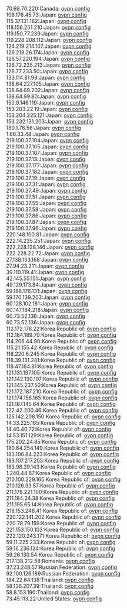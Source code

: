 70.68.70.220:Canada: [ovpn config](vpn/70_68_70_220.ovpn)  
106.176.45.73:Japan: [ovpn config](vpn/106_176_45_73.ovpn)  
115.37.131.162:Japan: [ovpn config](vpn/115_37_131_162.ovpn)  
118.156.251.210:Japan: [ovpn config](vpn/118_156_251_210.ovpn)  
119.150.77.239:Japan: [ovpn config](vpn/119_150_77_239.ovpn)  
119.228.208.112:Japan: [ovpn config](vpn/119_228_208_112.ovpn)  
124.219.214.107:Japan: [ovpn config](vpn/124_219_214_107.ovpn)  
126.218.26.174:Japan: [ovpn config](vpn/126_218_26_174.ovpn)  
126.57.220.194:Japan: [ovpn config](vpn/126_57_220_194.ovpn)  
126.72.235.213:Japan: [ovpn config](vpn/126_72_235_213.ovpn)  
126.77.233.50:Japan: [ovpn config](vpn/126_77_233_50.ovpn)  
133.114.81.98:Japan: [ovpn config](vpn/133_114_81_98.ovpn)  
138.64.227.105:Japan: [ovpn config](vpn/138_64_227_105.ovpn)  
138.64.69.202:Japan: [ovpn config](vpn/138_64_69_202.ovpn)  
138.64.99.80:Japan: [ovpn config](vpn/138_64_99_80.ovpn)  
150.9.146.119:Japan: [ovpn config](vpn/150_9_146_119.ovpn)  
153.203.22.19:Japan: [ovpn config](vpn/153_203_22_19.ovpn)  
153.204.225.121:Japan: [ovpn config](vpn/153_204_225_121.ovpn)  
153.232.131.203:Japan: [ovpn config](vpn/153_232_131_203.ovpn)  
180.1.76.56:Japan: [ovpn config](vpn/180_1_76_56.ovpn)  
1.66.33.48:Japan: [ovpn config](vpn/1_66_33_48.ovpn)  
219.100.37.104:Japan: [ovpn config](vpn/219_100_37_104.ovpn)  
219.100.37.105:Japan: [ovpn config](vpn/219_100_37_105.ovpn)  
219.100.37.107:Japan: [ovpn config](vpn/219_100_37_107.ovpn)  
219.100.37.13:Japan: [ovpn config](vpn/219_100_37_13.ovpn)  
219.100.37.177:Japan: [ovpn config](vpn/219_100_37_177.ovpn)  
219.100.37.182:Japan: [ovpn config](vpn/219_100_37_182.ovpn)  
219.100.37.19:Japan: [ovpn config](vpn/219_100_37_19.ovpn)  
219.100.37.31:Japan: [ovpn config](vpn/219_100_37_31.ovpn)  
219.100.37.49:Japan: [ovpn config](vpn/219_100_37_49.ovpn)  
219.100.37.51:Japan: [ovpn config](vpn/219_100_37_51.ovpn)  
219.100.37.55:Japan: [ovpn config](vpn/219_100_37_55.ovpn)  
219.100.37.58:Japan: [ovpn config](vpn/219_100_37_58.ovpn)  
219.100.37.86:Japan: [ovpn config](vpn/219_100_37_86.ovpn)  
219.100.37.87:Japan: [ovpn config](vpn/219_100_37_87.ovpn)  
219.100.37.96:Japan: [ovpn config](vpn/219_100_37_96.ovpn)  
220.148.100.81:Japan: [ovpn config](vpn/220_148_100_81.ovpn)  
222.14.235.251:Japan: [ovpn config](vpn/222_14_235_251.ovpn)  
222.228.128.146:Japan: [ovpn config](vpn/222_228_128_146.ovpn)  
222.228.22.72:Japan: [ovpn config](vpn/222_228_22_72.ovpn)  
27.138.133.168:Japan: [ovpn config](vpn/27_138_133_168.ovpn)  
27.94.23.211:Japan: [ovpn config](vpn/27_94_23_211.ovpn)  
39.110.119.41:Japan: [ovpn config](vpn/39_110_119_41.ovpn)  
42.145.55.151:Japan: [ovpn config](vpn/42_145_55_151.ovpn)  
49.129.173.84:Japan: [ovpn config](vpn/49_129_173_84.ovpn)  
59.168.176.131:Japan: [ovpn config](vpn/59_168_176_131.ovpn)  
59.170.139.203:Japan: [ovpn config](vpn/59_170_139_203.ovpn)  
60.128.102.181:Japan: [ovpn config](vpn/60_128_102_181.ovpn)  
60.147.184.218:Japan: [ovpn config](vpn/60_147_184_218.ovpn)  
60.73.52.136:Japan: [ovpn config](vpn/60_73_52_136.ovpn)  
60.73.52.136:Japan: [ovpn config](vpn/60_73_52_136.ovpn)  
112.172.178.22:Korea Republic of: [ovpn config](vpn/112_172_178_22.ovpn)  
112.184.189.70:Korea Republic of: [ovpn config](vpn/112_184_189_70.ovpn)  
114.206.44.90:Korea Republic of: [ovpn config](vpn/114_206_44_90.ovpn)  
115.21.155.42:Korea Republic of: [ovpn config](vpn/115_21_155_42.ovpn)  
118.220.6.245:Korea Republic of: [ovpn config](vpn/118_220_6_245.ovpn)  
118.39.131.241:Korea Republic of: [ovpn config](vpn/118_39_131_241.ovpn)  
118.47.184.81:Korea Republic of: [ovpn config](vpn/118_47_184_81.ovpn)  
121.131.137.105:Korea Republic of: [ovpn config](vpn/121_131_137_105.ovpn)  
121.142.130.107:Korea Republic of: [ovpn config](vpn/121_142_130_107.ovpn)  
121.145.237.50:Korea Republic of: [ovpn config](vpn/121_145_237_50.ovpn)  
121.172.187.210:Korea Republic of: [ovpn config](vpn/121_172_187_210.ovpn)  
121.174.158.165:Korea Republic of: [ovpn config](vpn/121_174_158_165.ovpn)  
121.187.145.64:Korea Republic of: [ovpn config](vpn/121_187_145_64.ovpn)  
122.42.200.46:Korea Republic of: [ovpn config](vpn/122_42_200_46.ovpn)  
125.142.208.150:Korea Republic of: [ovpn config](vpn/125_142_208_150.ovpn)  
14.33.225.165:Korea Republic of: [ovpn config](vpn/14_33_225_165.ovpn)  
14.40.40.72:Korea Republic of: [ovpn config](vpn/14_40_40_72.ovpn)  
14.53.151.129:Korea Republic of: [ovpn config](vpn/14_53_151_129.ovpn)  
175.202.24.85:Korea Republic of: [ovpn config](vpn/175_202_24_85.ovpn)  
180.64.254.149:Korea Republic of: [ovpn config](vpn/180_64_254_149.ovpn)  
183.106.84.223:Korea Republic of: [ovpn config](vpn/183_106_84_223.ovpn)  
183.107.217.205:Korea Republic of: [ovpn config](vpn/183_107_217_205.ovpn)  
183.98.39.143:Korea Republic of: [ovpn config](vpn/183_98_39_143.ovpn)  
1.240.44.87:Korea Republic of: [ovpn config](vpn/1_240_44_87.ovpn)  
210.100.229.165:Korea Republic of: [ovpn config](vpn/210_100_229_165.ovpn)  
210.126.33.57:Korea Republic of: [ovpn config](vpn/210_126_33_57.ovpn)  
211.178.221.100:Korea Republic of: [ovpn config](vpn/211_178_221_100.ovpn)  
211.184.24.38:Korea Republic of: [ovpn config](vpn/211_184_24_38.ovpn)  
211.195.65.14:Korea Republic of: [ovpn config](vpn/211_195_65_14.ovpn)  
218.153.248.41:Korea Republic of: [ovpn config](vpn/218_153_248_41.ovpn)  
220.122.141.202:Korea Republic of: [ovpn config](vpn/220_122_141_202.ovpn)  
220.78.79.159:Korea Republic of: [ovpn config](vpn/220_78_79_159.ovpn)  
221.153.150.103:Korea Republic of: [ovpn config](vpn/221_153_150_103.ovpn)  
222.120.243.171:Korea Republic of: [ovpn config](vpn/222_120_243_171.ovpn)  
59.11.225.233:Korea Republic of: [ovpn config](vpn/59_11_225_233.ovpn)  
59.16.236.124:Korea Republic of: [ovpn config](vpn/59_16_236_124.ovpn)  
59.26.130.54:Korea Republic of: [ovpn config](vpn/59_26_130_54.ovpn)  
217.138.212.58:Romania: [ovpn config](vpn/217_138_212_58.ovpn)  
37.23.248.57:Russian Federation: [ovpn config](vpn/37_23_248_57.ovpn)  
92.100.126.189:Russian Federation: [ovpn config](vpn/92_100_126_189.ovpn)  
184.22.64.138:Thailand: [ovpn config](vpn/184_22_64_138.ovpn)  
58.136.207.39:Thailand: [ovpn config](vpn/58_136_207_39.ovpn)  
58.8.153.190:Thailand: [ovpn config](vpn/58_8_153_190.ovpn)  
73.45.113.22:United States: [ovpn config](vpn/73_45_113_22.ovpn)  

